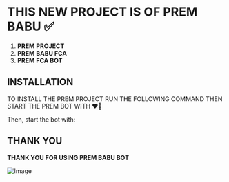 # **THIS NEW PROJECT IS OF PREM BABU ✅**

1. **PREM PROJECT**
2. **PREM BABU FCA**
3. **PREM FCA BOT**

## INSTALLATION

TO INSTALL THE PREM PROJECT RUN THE FOLLOWING COMMAND THEN START THE PREM BOT WITH ❤️‍🔥

Then, start the bot with:

## THANK YOU 

**THANK YOU FOR USING PREM BABU BOT**

![Image](https://imgur.com/your_image_link_here)
